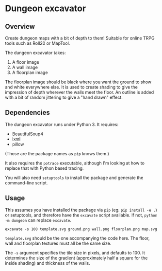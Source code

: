 # Dungeon excavator

## Overview

Create dungeon maps with a bit of depth to them! Suitable for online TRPG tools such as Roll20 or MapTool.

The dungeon excavator takes:

  1. A floor image
  2. A wall image
  3. A floorplan image
  
The floorplan image should be black where you want the ground to show and white
everywhere else. It is used to create shading to give the impression of depth
wherever the walls meet the floor. An outline is added with a bit of random
jittering to give a "hand drawn" effect.

## Dependencies

The dungeon excavator runs under Python 3. It requires:

  - BeautifulSoup4
  - lxml
  - pillow

(Those are the package names as `pip` knows them.)

It also requires the `potrace` executable, although I'm looking at how to
replace that with Python based tracing.

You will also need `setuptools` to install the package and generate the command-line script.

## Usage

This assumes you have installed the package via `pip` (eg. `pip install -e .`) or setuptools, and therefore have the `excavate` script available. If not, `python -m dungeon` can replace `excavate`.

```
excavate -s 100 template.svg ground.png wall.png floorplan.png map.svg
```

`template.svg` should be the one accompanying the code here. The floor, wall and floorplan textures must all be the same size.

The `-s` argument specifies the tile size in pixels, and defaults to 100. It determines the size of the gradient (approximately half a square for the inside shading) and thickness of the walls.
